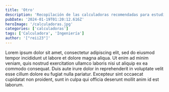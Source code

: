 ```yaml
---
title: 'Otro'
description: 'Recopilación de las calculadoras recomendadas para estudiantes de Ingeniería en la Usach.'
pubDate: '2024-01-19T01:20:12.616Z'
heroImage: '/calculadoras.jpg'
categories: ['calculadoras']
tags: ['Calculadora', 'Ingeniería']
author: '["reii23"]'
---
```


Lorem ipsum dolor sit amet, consectetur adipiscing elit, sed do eiusmod tempor incididunt ut labore et dolore magna aliqua. Ut enim ad minim veniam, quis nostrud exercitation ullamco laboris nisi ut aliquip ex ea commodo consequat. Duis aute irure dolor in reprehenderit in voluptate velit esse cillum dolore eu fugiat nulla pariatur. Excepteur sint occaecat cupidatat non proident, sunt in culpa qui officia deserunt mollit anim id est laborum.
